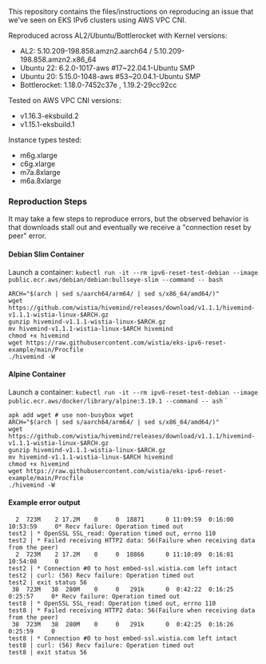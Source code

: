 This repository contains the files/instructions on reproducing an issue that we've seen on EKS IPv6 clusters using AWS VPC CNI.

Reproduced across AL2/Ubuntu/Bottlerocket with Kernel versions:
- AL2: 5.10.209-198.858.amzn2.aarch64 / 5.10.209-198.858.amzn2.x86_64
- Ubuntu 22: 6.2.0-1017-aws #17~22.04.1-Ubuntu SMP
- Ubuntu 20: 5.15.0-1048-aws #53~20.04.1-Ubuntu SMP
- Bottlerocket: 1.18.0-7452c37e , 1.19.2-29cc92cc

Tested on AWS VPC CNI versions:
- v1.16.3-eksbuild.2
- v1.15.1-eksbuild.1

Instance types tested:
- m6g.xlarge
- c6g.xlarge
- m7a.8xlarge
- m6a.8xlarge

### Reproduction Steps

It may take a few steps to reproduce errors, but the observed behavior is that downloads stall out and eventually we receive a "connection reset by peer" error.

#### Debian Slim Container

Launch a container:  `kubectl run -it --rm ipv6-reset-test-debian --image public.ecr.aws/debian/debian:bullseye-slim --command -- bash`

```
ARCH="$(arch | sed s/aarch64/arm64/ | sed s/x86_64/amd64/)"
wget https://github.com/wistia/hivemind/releases/download/v1.1.1/hivemind-v1.1.1-wistia-linux-$ARCH.gz
gunzip hivemind-v1.1.1-wistia-linux-$ARCH.gz
mv hivemind-v1.1.1-wistia-linux-$ARCH hivemind
chmod +x hivemind
wget https://raw.githubusercontent.com/wistia/eks-ipv6-reset-example/main/Procfile
./hivemind -W
```

#### Alpine Container

Launch a container: `kubectl run -it --rm ipv6-reset-test-debian --image public.ecr.aws/docker/library/alpine:3.19.1 --command -- ash`
`

```
apk add wget # use non-busybox wget
ARCH="$(arch | sed s/aarch64/arm64/ | sed s/x86_64/amd64/)"
wget https://github.com/wistia/hivemind/releases/download/v1.1.1/hivemind-v1.1.1-wistia-linux-$ARCH.gz
gunzip hivemind-v1.1.1-wistia-linux-$ARCH.gz
mv hivemind-v1.1.1-wistia-linux-$ARCH hivemind
chmod +x hivemind
wget https://raw.githubusercontent.com/wistia/eks-ipv6-reset-example/main/Procfile
./hivemind -W
```


#### Example error output

```
  2  723M    2 17.2M    0     0  18871      0 11:09:59  0:16:00 10:53:59     0* Recv failure: Operation timed out
test2 | * OpenSSL SSL_read: Operation timed out, errno 110
test2 | * Failed receiving HTTP2 data: 56(Failure when receiving data from the peer)
  2  723M    2 17.2M    0     0  18866      0 11:10:09  0:16:01 10:54:08     0
test2 | * Connection #0 to host embed-ssl.wistia.com left intact
test2 | curl: (56) Recv failure: Operation timed out
test2 | exit status 56
 38  723M   38  280M    0     0   291k      0  0:42:22  0:16:25  0:25:57     0* Recv failure: Operation timed out
test8 | * OpenSSL SSL_read: Operation timed out, errno 110
test8 | * Failed receiving HTTP2 data: 56(Failure when receiving data from the peer)
 38  723M   38  280M    0     0   291k      0  0:42:25  0:16:26  0:25:59     0
test8 | * Connection #0 to host embed-ssl.wistia.com left intact
test8 | curl: (56) Recv failure: Operation timed out
test8 | exit status 56
```
